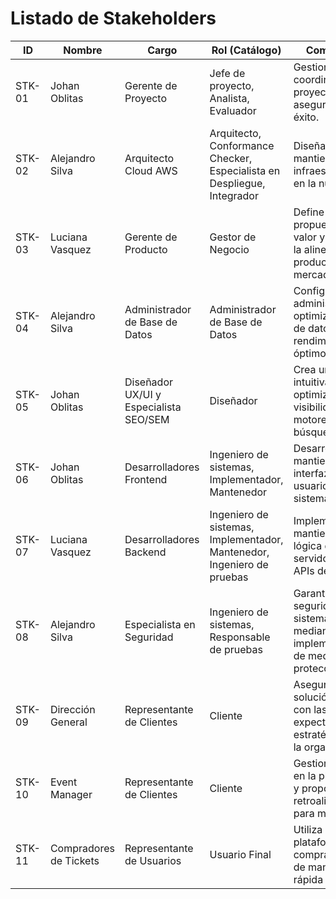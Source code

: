 # Listado de Stakeholders

| ID     | Nombre           | Cargo                               | Rol (Catálogo)                                                                       | Comentario                                                                                                                                                  |
|--------|------------------|-------------------------------------|--------------------------------------------------------------------------------------|-------------------------------------------------------------------------------------------------------------------------------------------------------------|
| STK-01 | Johan Oblitas    | Gerente de Proyecto                 | Jefe de proyecto, Analista, Evaluador                                                | Gestiona y coordina el proyecto para asegurar su éxito.                                                                                                     |
| STK-02 | Alejandro Silva  | Arquitecto Cloud AWS                | Arquitecto, Conformance Checker, Especialista en Despliegue, Integrador              | Diseña y mantiene la infraestructura en la nube.                                                                                                            |
| STK-03 | Luciana Vasquez  | Gerente de Producto                 | Gestor de Negocio                                                                    | Define la propuesta de valor y asegura la alineación del producto con el mercado.                                                                            |
| STK-04 | Alejandro Silva  | Administrador de Base de Datos      | Administrador de Base de Datos                                                       | Configura, administra y optimiza la base de datos para un rendimiento óptimo.                                                                                |
| STK-05 | Johan Oblitas    | Diseñador UX/UI y Especialista SEO/SEM | Diseñador                                                                            | Crea una interfaz intuitiva y optimiza la visibilidad en motores de búsqueda.                                                                                |
| STK-06 | Johan Oblitas    | Desarrolladores Frontend            | Ingeniero de sistemas, Implementador, Mantenedor                                      | Desarrolla y mantiene la interfaz de usuario del sistema.                                                                                                   |
| STK-07 | Luciana Vasquez  | Desarrolladores Backend             | Ingeniero de sistemas, Implementador, Mantenedor, Ingeniero de pruebas               | Implementa y mantiene la lógica del servidor y las APIs del sistema.                                                                                        |
| STK-08 | Alejandro Silva  | Especialista en Seguridad           | Ingeniero de sistemas, Responsable de pruebas                                        | Garantiza la seguridad del sistema mediante la implementación de medidas de protección.                                                                     |
| STK-09 | Dirección General | Representante de Clientes            | Cliente                                                                               | Asegura que la solución cumpla con las expectativas estratégicas de la organización.                                                                         |
| STK-10 | Event Manager    | Representante de Clientes            | Cliente                                                                               | Gestiona eventos en la plataforma y proporciona retroalimentación para mejoras.                                                                              |
| STK-11 | Compradores de Tickets | Representante de Usuarios      | Usuario Final                                                                         | Utiliza la plataforma para comprar tickets de manera rápida y segura.                                                                                       |
